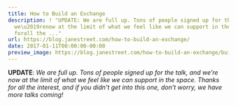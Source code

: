 ```yaml
---
title: How to Build an Exchange
description: ! "UPDATE: We are full up. Tons of people signed up for the talk, and
  we\u2019renow at the limit of what we feel like we can support in the space. Thanks
  forall the ..."
url: https://blog.janestreet.com/how-to-build-an-exchange/
date: 2017-01-11T00:00:00-00:00
preview_image: https://blog.janestreet.com/how-to-build-an-exchange/build_exchange.jpg
---
```


<p><strong>UPDATE</strong>: <em>We are full up. Tons of people signed up for the talk, and we’re
now at the limit of what we feel like we can support in the space. Thanks for
all the interest, and if you didn’t get into this one, don’t worry, we have more
talks coming!</em></p>
